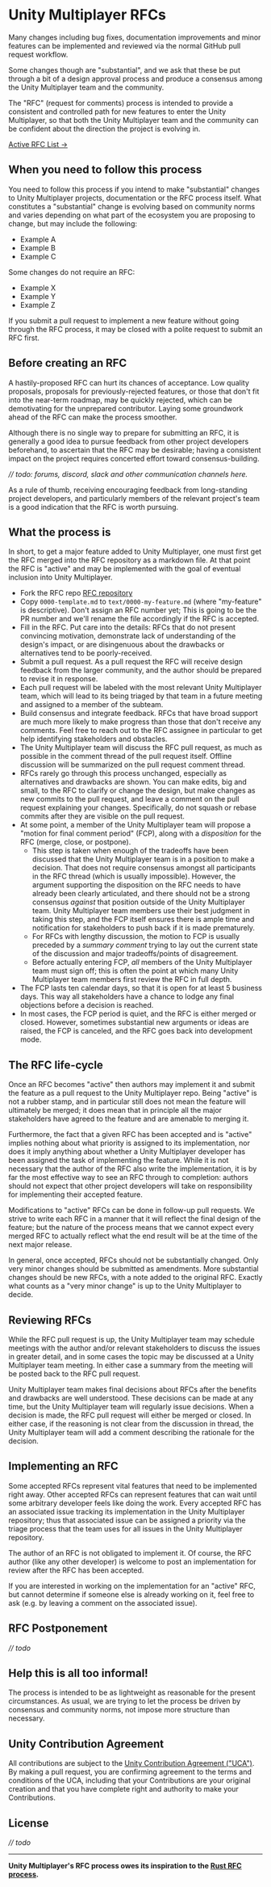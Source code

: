 # Unity Multiplayer RFCs

Many changes including bug fixes, documentation improvements and minor features can be implemented and reviewed via the normal GitHub pull request workflow.

Some changes though are "substantial", and we ask that these be put through a bit of a design approval process and produce a consensus among the Unity Multiplayer team and the community.

The "RFC" (request for comments) process is intended to provide a consistent and controlled path for new features to enter the Unity Multiplayer, so that both the Unity Multiplayer team and the community can be confident about the direction the project is evolving in.

[Active RFC List →](https://github.com/Unity-Technologies/com.unity.multiplayer.rfcs/pulls)

## When you need to follow this process

You need to follow this process if you intend to make "substantial" changes to Unity Multiplayer projects, documentation or the RFC process itself. What constitutes a "substantial" change is evolving based on community norms and varies depending on what part of the ecosystem you are proposing to change, but may include the following:

- Example A
- Example B
- Example C

Some changes do not require an RFC:

- Example X
- Example Y
- Example Z

If you submit a pull request to implement a new feature without going through the RFC process, it may be closed with a polite request to submit an RFC first.

## Before creating an RFC

A hastily-proposed RFC can hurt its chances of acceptance. Low quality proposals, proposals for previously-rejected features, or those that don't fit into the near-term roadmap, may be quickly rejected, which can be demotivating for the unprepared contributor. Laying some groundwork ahead of the RFC can make the process smoother.

Although there is no single way to prepare for submitting an RFC, it is generally a good idea to pursue feedback from other project developers beforehand, to ascertain that the RFC may be desirable; having a consistent impact on the project requires concerted effort toward consensus-building.

_// todo: forums, discord, slack and other communication channels here._

As a rule of thumb, receiving encouraging feedback from long-standing project developers, and particularly members of the relevant project's team is a good indication that the RFC is worth pursuing.

## What the process is

In short, to get a major feature added to Unity Multiplayer, one must first get the RFC merged into the RFC repository as a markdown file. At that point the RFC is "active" and may be implemented with the goal of eventual inclusion into Unity Multiplayer.

- Fork the RFC repo [RFC repository](https://github.com/Unity-Technologies/com.unity.multiplayer.rfcs)
- Copy `0000-template.md` to `text/0000-my-feature.md` (where "my-feature" is descriptive). Don't assign an RFC number yet; This is going to be the PR number and we'll rename the file accordingly if the RFC is accepted.
- Fill in the RFC. Put care into the details: RFCs that do not present convincing motivation, demonstrate lack of understanding of the design's impact, or are disingenuous about the drawbacks or alternatives tend to be poorly-received.
- Submit a pull request. As a pull request the RFC will receive design feedback from the larger community, and the author should be prepared to revise it in response.
- Each pull request will be labeled with the most relevant Unity Multiplayer team, which will lead to its being triaged by that team in a future meeting and assigned to a member of the subteam.
- Build consensus and integrate feedback. RFCs that have broad support are much more likely to make progress than those that don't receive any comments. Feel free to reach out to the RFC assignee in particular to get help identifying stakeholders and obstacles.
- The Unity Multiplayer team will discuss the RFC pull request, as much as possible in the comment thread of the pull request itself. Offline discussion will be summarized on the pull request comment thread.
- RFCs rarely go through this process unchanged, especially as alternatives and drawbacks are shown. You can make edits, big and small, to the RFC to clarify or change the design, but make changes as new commits to the pull request, and leave a comment on the pull request explaining your changes. Specifically, do not squash or rebase commits after they are visible on the pull request.
- At some point, a member of the Unity Multiplayer team will propose a "motion for final comment period" (FCP), along with a *disposition* for the RFC (merge, close, or postpone).
	- This step is taken when enough of the tradeoffs have been discussed that the Unity Multiplayer team is in a position to make a decision. That does not require consensus amongst all participants in the RFC thread (which is usually impossible). However, the argument supporting the disposition on the RFC needs to have already been clearly articulated, and there should not be a strong consensus *against* that position outside of the Unity Multiplayer team. Unity Multiplayer team members use their best judgment in taking this step, and the FCP itself ensures there is ample time and notification for stakeholders to push back if it is made prematurely.
	- For RFCs with lengthy discussion, the motion to FCP is usually preceded by a *summary comment* trying to lay out the current state of the discussion and major tradeoffs/points of disagreement.
	- Before actually entering FCP, *all* members of the Unity Multiplayer team must sign off; this is often the point at which many Unity Multiplayer team members first review the RFC in full depth.
- The FCP lasts ten calendar days, so that it is open for at least 5 business days. This way all stakeholders have a chance to lodge any final objections before a decision is reached.
- In most cases, the FCP period is quiet, and the RFC is either merged or closed. However, sometimes substantial new arguments or ideas are raised, the FCP is canceled, and the RFC goes back into development mode.

## The RFC life-cycle

Once an RFC becomes "active" then authors may implement it and submit the feature as a pull request to the Unity Multiplayer repo. Being "active" is not a rubber stamp, and in particular still does not mean the feature will ultimately be merged; it does mean that in principle all the major stakeholders have agreed to the feature and are amenable to merging it.

Furthermore, the fact that a given RFC has been accepted and is "active" implies nothing about what priority is assigned to its implementation, nor does it imply anything about whether a Unity Multiplayer developer has been assigned the task of implementing the feature. While it is not necessary that the author of the RFC also write the implementation, it is by far the most effective way to see an RFC through to completion: authors should not expect that other project developers will take on responsibility for implementing their accepted feature.

Modifications to "active" RFCs can be done in follow-up pull requests. We strive to write each RFC in a manner that it will reflect the final design of the feature; but the nature of the process means that we cannot expect every merged RFC to actually reflect what the end result will be at the time of the next major release.

In general, once accepted, RFCs should not be substantially changed. Only very minor changes should be submitted as amendments. More substantial changes should be new RFCs, with a note added to the original RFC. Exactly what counts as a "very minor change" is up to the Unity Multiplayer to decide.

## Reviewing RFCs

While the RFC pull request is up, the Unity Multiplayer team may schedule meetings with the author and/or relevant stakeholders to discuss the issues in greater detail, and in some cases the topic may be discussed at a Unity Multiplayer team meeting. In either case a summary from the meeting will be posted back to the RFC pull request.

Unity Multiplayer team makes final decisions about RFCs after the benefits and drawbacks are well understood. These decisions can be made at any time, but the Unity Multiplayer team will regularly issue decisions. When a decision is made, the RFC pull request will either be merged or closed. In either case, if the reasoning is not clear from the discussion in thread, the Unity Multiplayer team will add a comment describing the rationale for the decision.

## Implementing an RFC

Some accepted RFCs represent vital features that need to be implemented right away. Other accepted RFCs can represent features that can wait until some arbitrary developer feels like doing the work. Every accepted RFC has an associated issue tracking its implementation in the Unity Multiplayer repository; thus that associated issue can be assigned a priority via the triage process that the team uses for all issues in the Unity Multiplayer repository.

The author of an RFC is not obligated to implement it. Of course, the RFC author (like any other developer) is welcome to post an implementation for review after the RFC has been accepted.

If you are interested in working on the implementation for an "active" RFC, but cannot determine if someone else is already working on it, feel free to ask (e.g. by leaving a comment on the associated issue).

## RFC Postponement

_// todo_

## Help this is all too informal!

The process is intended to be as lightweight as reasonable for the present circumstances. As usual, we are trying to let the process be driven by consensus and community norms, not impose more structure than necessary.

## Unity Contribution Agreement

All contributions are subject to the [Unity Contribution Agreement ("UCA")](https://unity3d.com/legal/licenses/Unity_Contribution_Agreement). By making a pull request, you are confirming agreement to the terms and conditions of the UCA, including that your Contributions are your original creation and that you have complete right and authority to make your Contributions.

## License

_// todo_

---

**Unity Multiplayer's RFC process owes its inspiration to the [Rust RFC process](https://github.com/rust-lang/rfcs).**
